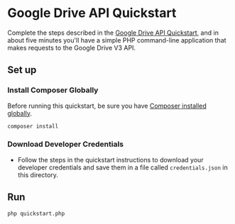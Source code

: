 # Google Drive API Quickstart

Complete the steps described in the [Google Drive API Quickstart](https://developers.google.com/drive/v3/web/quickstart/php), and in about five minutes you'll have a simple PHP command-line application that makes requests to the Google Drive V3 API.

## Set up

### Install Composer Globally

Before running this quickstart, be sure you have [Composer installed globally](https://getcomposer.org/doc/00-intro.md#globally).

```sh
composer install
```

### Download Developer Credentials

- Follow the steps in the quickstart instructions to download your developer
  credentials and save them in a file called `credentials.json` in this
  directory.

## Run

```sh
php quickstart.php
```
